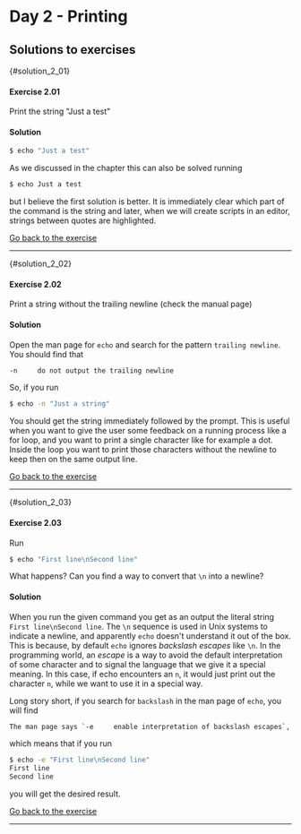 # Day 2 - Printing

## Solutions to exercises

{#solution_2_01}
#### Exercise 2.01
Print the string "Just a test"

#### Solution
``` sh
$ echo "Just a test"
```

As we discussed in the chapter this can also be solved running

``` sh
$ echo Just a test
```

but I believe the first solution is better. It is immediately clear which part of the command is the string and later, when we will create scripts in an editor, strings between quotes are highlighted.


[Go back to the exercise](#exercise_2_01)

* * *

{#solution_2_02}
#### Exercise 2.02
Print a string without the trailing newline (check the manual page)

#### Solution
Open the man page for `echo` and search for the pattern `trailing newline`. You should find that

``` txt
-n     do not output the trailing newline
```

So, if you run

``` sh
$ echo -n "Just a string"
```

You should get the string immediately followed by the prompt. This is useful when you want to give the user some feedback on a running process like a for loop, and you want to print a single character like for example a dot. Inside the loop you want to print those characters without the newline to keep then on the same output line.

[Go back to the exercise](#exercise_2_02)

* * *

{#solution_2_03}
#### Exercise 2.03
Run

``` sh
$ echo "First line\nSecond line"
```

What happens? Can you find a way to convert that `\n` into a newline?

#### Solution
When you run the given command you get as an output the literal string `First line\nSecond line`. The `\n` sequence is used in Unix systems to indicate a newline, and apparently `echo` doesn't understand it out of the box. This is because, by default `echo` ignores _backslash escapes_ like `\n`. In the programming world, an _escape_ is a way to avoid the default interpretation of some character and to signal the language that we give it a special meaning. In this case, if echo encounters an `n`, it would just print out the character `n`, while we want to use it in a special way.

Long story short, if you search for `backslash` in the man page of `echo`, you will find

``` txt
The man page says `-e     enable interpretation of backslash escapes`, so
```

which means that if you run

``` sh
$ echo -e "First line\nSecond line"
First line
Second line
```

you will get the desired result.

[Go back to the exercise](#exercise_2_03)

* * *

